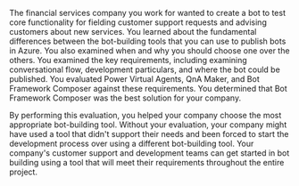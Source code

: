 The financial services company you work for wanted to create a bot to test core functionality for fielding customer support requests and advising customers about new services. You learned about the fundamental differences between the bot-building tools that you can use to publish bots in Azure. You also examined when and why you should choose one over the others. You examined the key requirements, including examining conversational flow, development particulars, and where the bot could be published. You evaluated Power Virtual Agents, QnA Maker, and Bot Framework Composer against these requirements. You determined that Bot Framework Composer was the best solution for your company.

By performing this evaluation, you helped your company choose the most appropriate bot-building tool. Without your evaluation, your company might have used a tool that didn't support their needs and been forced to start the development process over using a different bot-building tool. Your company's customer support and development teams can get started in bot building using a tool that will meet their requirements throughout the entire project.

